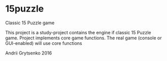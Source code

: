# 15puzzle
Classic 15 Puzzle game

This project is a study-project contains the engine if classic 15 Puzzle game.
Project implements core game functions.
The real game (console or GUI-enabled) will use core functions

Andrii Grytsenko
2016
